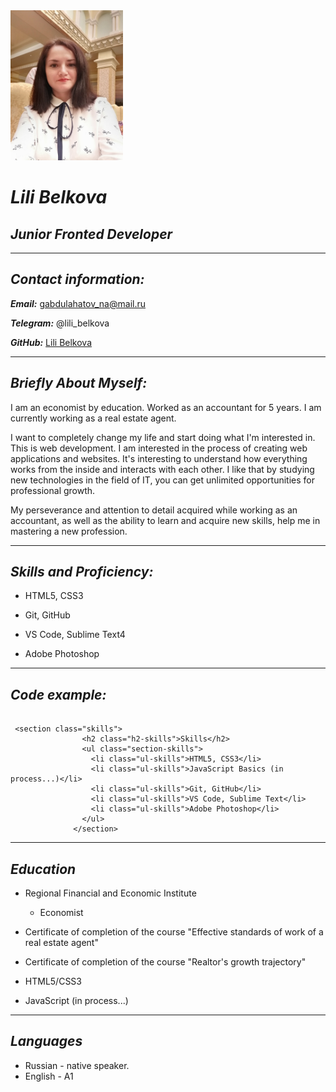 <img src="image/photo.jpg" width="180"/>

# ***Lili Belkova***


## ***Junior Fronted Developer*** 

***


## ***Contact information:***


***Email:***  gabdulahatov_na@mail.ru


***Telegram:***	  @lili_belkova

***GitHub:***  [Lili Belkova](https://github.com/Lili-126)

***


## ***Briefly About Myself:***


I am an economist by education.  Worked as an accountant for 5 years. I am currently working as a real estate agent.


I want to completely change my life and start doing what I'm interested in. This is web development.
I am interested in the process of creating web applications and websites. It's interesting to understand how everything works from the inside and interacts with each other.
I like that by studying new technologies in the field of IT, you can get unlimited opportunities for professional growth.


My perseverance and attention to detail acquired while working as an accountant, as well as the ability to learn and acquire new skills, help me in mastering a new profession.


***


## ***Skills and Proficiency:***

+ HTML5, CSS3
        
+ Git, GitHub
        
+ VS Code, Sublime Text4
         
+ Adobe Photoshop


***


## ***Code example:***
```
         
 <section class="skills">
                <h2 class="h2-skills">Skills</h2>
                <ul class="section-skills">
                  <li class="ul-skills">HTML5, CSS3</li>
                  <li class="ul-skills">JavaScript Basics (in process...)</li>
                  <li class="ul-skills">Git, GitHub</li>
                  <li class="ul-skills">VS Code, Sublime Text</li>
                  <li class="ul-skills">Adobe Photoshop</li>
                </ul>
              </section>
   ```      


***

## ***Education***

+ Regional Financial and Economic Institute
       
   - Economist
             
+  Certificate of completion of the course "Effective standards of work of a real estate agent"
         
+  Certificate of completion of the course "Realtor's growth trajectory"
          
+ HTML5/CSS3 
          
+ JavaScript (in process...)         


***


## ***Languages***


+ Russian - native speaker.
+ English - A1









